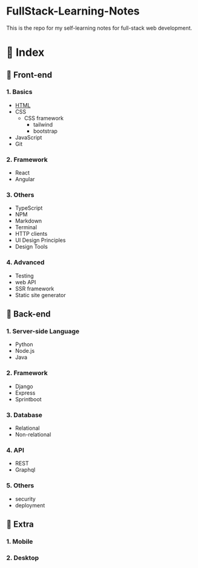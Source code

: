 # FullStack-Learning-Notes
This is the repo for my self-learning notes for full-stack web development.

# 📌 Index  
## 🌻 Front-end
### 1. Basics
- [HTML](front-end/HTML.md)
- CSS
  - CSS framework
    - tailwind
    - bootstrap
- JavaScript
- Git 


### 2. Framework
- React
- Angular

### 3. Others
- TypeScript
- NPM
- Markdown
- Terminal
- HTTP clients
- UI Design Principles
- Design Tools

### 4. Advanced
- Testing
- web API
- SSR framework
- Static site generator

## 🌻 Back-end
### 1. Server-side Language
- Python
- Node.js
- Java

### 2. Framework
- Django
- Express
- Sprintboot

### 3. Database
- Relational
- Non-relational

### 4. API
- REST
- Graphql

### 5. Others
- security
- deployment
  

## 🌻 Extra
### 1. Mobile

### 2. Desktop
